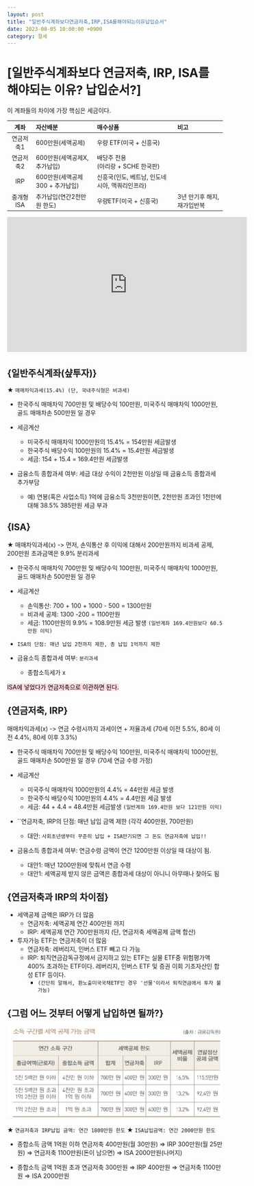 ```yaml
---
layout: post
title: "일반주식계좌보다연금저축,IRP,ISA를해야되는이유납입순서"
date: 2023-08-05 10:00:00 +0900
category: 절세
---
```


# [일반주식계좌보다 연금저축, IRP, ISA를 해야되는 이유? 납입순서?]

이 계좌들의 차이에 가장 핵심은 세금이다.

| 계좌 | 자산배분 | 매수상품 | 비고 |
| :---: | :--- | :--- | :--- |
| 연금저축1 | 600만원(세액공제) | 우량 ETF(미국 + 신흥국) |  |
| 연금저축2 | 600만원(세액공제X, 추가납입) | 배당주 전용<br>(아리랑 + SCHE 한국판) |  |
| IRP | 600만원(세액공제300 + 추가납입) | 신흥국(인도, 베트남, 인도네시아, 맥쿼리인프라) |  |
| 중개형 ISA | 추가납입(연간2천만원 한도) | 우량ETF(미국 + 신흥국) | 3년 만기후 해지, 재가입반복 |

<iframe width="560" height="315" src="https://www.youtube.com/embed/ky8ZWtQwtQo" title="YouTube video player" frameborder="0" allow="accelerometer; autoplay; clipboard-write; encrypted-media; gyroscope; picture-in-picture; web-share" allowfullscreen></iframe>

## {일반주식계좌(샾투자)}

★ ``매매차익과세(15.4%) (단, 국내주식형은 비과세)``

- 한국주식 매매차익 700만원 및 배당수익 100만원, 미국주식 매매차익 1000만원, 골드 매매차손 500만원 일 경우

- 세금계산
    - 미국주식 매매차익 1000만원의 15.4% = 154만원 세금발생
    - 한국주식 배당수익 100만원의 15.4% = 15.4만원 세금발생
    - 세금: 154 + 15.4 = 169.4만원 세금발생

- 금융소득 종합과세 여부: 세금 대상 수익이 2천만원 이상일 때 금융소득 종합과세 추가부담
    - 예) 연봉(혹은 사업소득) 1억에 금융소득 3천만원이면, 2천만원 초과인 1천만에 대해 38.5% 385만원 세금 부과

## {ISA}

★ 매매차익과세(x) -> 먼저, 손익통산 후 이익에 대해서 200만원까지 비과세 공제, 200만원 초과금액은 9.9% 분리과세

- 한국주식 매매차익 700만원 및 배당수익 100만원, 미국주식 매매차익 1000만원, 골드 매매차손 500만원 일 경우

- 세금계산
    - 손익통산: 700 + 100 + 1000 - 500 = 1300만원
    - 비과세 공제: 1300 -200 = 1100만원
    - 세금: 1100만원의 9.9% = 108.9만원 세금 발생 ``(일반계좌 169.4만원보다 60.5만원 이익)``
- ``ISA의 단점: 매년 납입 2천까지 제한, 총 납입 1억까지 제한``
- 금융소득 종합과세 여부: ``분리과세``
    - 종합소득세가 x

<mark style="background-color: #ffdce0">ISA에 넣었다가 연금저축으로 이관하면 된다.</mark>

## {연금저축, IRP}

매매차익과세(x) -> 연금 수령시까지 과세이연 + 저율과세 (70세 이전 5.5%, 80세 이전 4.4%, 80세 이후 3.3%)

- 한국주식 매매차익 700만원 및 배당수익 100만원, 미국주식 매매차익 1000만원, 골드 매매차손 500만원 일 경우 (70세 연금 수령 가정)

- 세금계산
    - 미국주식 매매차익 1000만원의 4.4% = 44만원 세금 발생
    - 한국주식 배당수익 100만원의 4.4% = 4.4만원 세금 발생
    - 세금: 44 + 4.4 = 48.4만원 세금발생 ``(일반계좌 169.4만원 보다 121만원 이익)``

- ``연금저축, IRP의 단점: 매년 납입 금액 제한 (각각 400만원, 700만원)
    - 대안: ``사회초년생부터 꾸준히 납입 + ISA만기되면 그 돈도 연금저축에 납입!!``
- 금융소득 종합과세 여부: 연금수령 금액이 연간 1200만원 이상일 때 대상이 됨.
    - 대안1: 매년 1200만원에 맞춰서 연금 수령
    - 대안1: 세액공제 받지 않은 금액은 종합과세 대상이 아니니 아무때나 찾아도 됨


## {연금저축과 IRP의 차이점}

- 세액공제 금액은 IRP가 더 많음
    - 연금저축: 세액공제 연간 400만원 까지
    - IRP: 세액공제 연간 700만원까지 (단, 연금저축 세액공제 금액 합산)
- 투자가능 ETF는 연금저축이 더 많음
    - 연금저축: 레버리지, 인버스 ETF 빼고 다 가능
    - IRP: 퇴직연금감독규정에서 금지하고 있는 ETF는 실물 ETF중 위험평가액 400% 초과하는 ETF이다. 레버리지, 인버스 ETF 및 증권 이회 기초자산인 합성 ETF 등이다.
        - ``(간단히 말해서, 환노출미국국채ETF인 경우 '선물'이라서 퇴직연금에서 투자 불가능)``

## {그럼 어느 것부터 어떻게 납입하면 될까?}

![](/public/img/일반주식계좌보다연금저축,IRP,ISA를해야되는이유납입순서1.png)

★ ``연금저축과 IRP납입 금액: 연간 1800만원 한도``
★ ``ISA납입금액: 연간 2000만원 한도``

- 종합소득 금액 1억원 이하
연금저축 400만원(월 30만원) ⇒ IRP 300만원(월 25만원) ⇒ 연금저축 1100만원(돈이 남으면) ⇒ ISA 2000만원(나머지)

- 종합소득 금액 1억원 초과
연금저축 300만원 ⇒ IRP 400만원 ⇒ 연금저축 1100만원 ⇒ ISA 2000만원